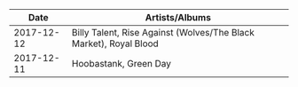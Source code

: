 | Date       | Artists/Albums |
| ---------- | --------------- |
| 2017-12-12 | Billy Talent, Rise Against (Wolves/The Black Market), Royal Blood |
| 2017-12-11 | Hoobastank, Green Day |
